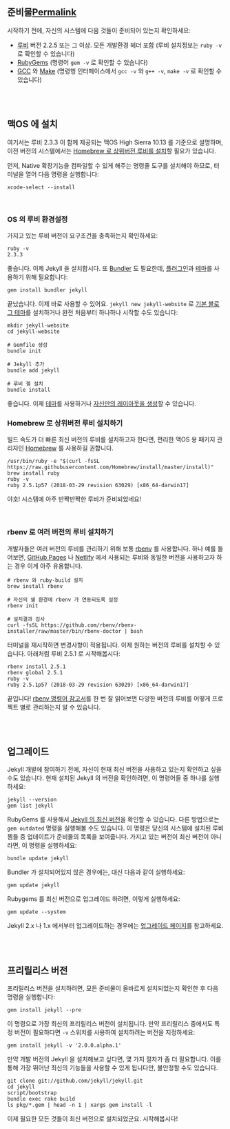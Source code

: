 ## 준비물[Permalink](https://jekyllrb-ko.github.io/docs/installation/#requirements)

시작하기 전에, 자신의 시스템에 다음 것들이 준비되어 있는지 확인하세요:

- [루비](https://www.ruby-lang.org/en/downloads/) 버전 2.2.5 또는 그 이상. 모든 개발환경 헤더 포함 (루비 설치정보는 `ruby -v` 로 확인할 수 있습니다)
- [RubyGems](https://rubygems.org/pages/download) (명령어 `gem -v` 로 확인할 수 있습니다)
- [GCC](https://gcc.gnu.org/install/) 와 [Make](https://www.gnu.org/software/make/) (명령행 인터페이스에서 `gcc -v` 와 `g++ -v`, `make -v` 로 확인할 수 있습니다)

<br>

<br>

## 맥OS 에 설치

여기서는 루비 2.3.3 이 함께 제공되는 맥OS High Sierra 10.13 를 기준으로 설명하며, 이전 버전의 시스템에서는 [Homebrew 로 상위버전 루비를 설치](https://jekyllrb-ko.github.io/docs/installation/#homebrew)할 필요가 있습니다.

먼저, Native 확장기능을 컴파일할 수 있게 해주는 명령줄 도구를 설치해야 하므로, 터미널을 열어 다음 명령을 실행합니다:

```
xcode-select --install
```

<br>

### OS 의 루비 환경설정

가지고 있는 루비 버전이 요구조건을 충족하는지 확인하세요:

```
ruby -v
2.3.3
```

좋습니다. 이제 Jekyll 을 설치합시다. 또 [Bundler](https://bundler.io/) 도 필요한데, [플러그인](https://jekyllrb-ko.github.io/docs/plugins)과 [테마](https://jekyllrb-ko.github.io/docs/themes)를 사용하기 위해 필요합니다:

```
gem install bundler jekyll
```

끝났습니다. 이제 바로 사용할 수 있어요. `jekyll new jekyll-website` 로 [기본 블로그 테마](https://github.com/jekyll/minima)를 설치하거나 완전 처음부터 하나하나 시작할 수도 있습니다:

```
mkdir jekyll-website
cd jekyll-website

# Gemfile 생성
bundle init

# Jekyll 추가
bundle add jekyll

# 루비 젬 설치
bundle install
```

좋습니다. 이제 [테마](https://jekyllrb-ko.github.io/docs/themes/)를 사용하거나 [자신만의 레이아웃을 생성](https://jekyllrb-ko.github.io/docs/templates/)할 수 있습니다.

### Homebrew 로 상위버전 루비 설치하기

빌드 속도가 더 빠른 최신 버전의 루비를 설치하고자 한다면, 편리한 맥OS 용 패키지 관리자인 [Homebrew](https://brew.sh/) 를 사용하길 권합니다.

```
/usr/bin/ruby -e "$(curl -fsSL https://raw.githubusercontent.com/Homebrew/install/master/install)"
brew install ruby
ruby -v
ruby 2.5.1p57 (2018-03-29 revision 63029) [x86_64-darwin17]
```

야호! 시스템에 아주 반짝반짝한 루비가 준비되었네요!

<br>

### rbenv 로 여러 버전의 루비 설치하기

개발자들은 여러 버전의 루비를 관리하기 위해 보통 [rbenv](https://github.com/rbenv/rbenv) 를 사용합니다. 하나 예를 들어보면, [GitHub Pages](https://pages.github.com/versions/) 나 [Netlify](https://www.netlify.com/docs/#ruby) 에서 사용되는 루비와 동일한 버전을 사용하고자 하는 경우 이게 아주 유용합니다.

```
# rbenv 와 ruby-build 설치
brew install rbenv

# 자신의 쉘 환경에 rbenv 가 연동되도록 설정
rbenv init

# 설치결과 검사
curl -fsSL https://github.com/rbenv/rbenv-installer/raw/master/bin/rbenv-doctor | bash
```

터미널을 재시작하면 변경사항이 적용됩니다. 이제 원하는 버전의 루비를 설치할 수 있습니다. 아래처럼 루비 2.5.1 로 시작해봅시다:

```
rbenv install 2.5.1
rbenv global 2.5.1
ruby -v
ruby 2.5.1p57 (2018-03-29 revision 63029) [x86_64-darwin17]
```

끝입니다! [rbenv 명령어 참고서](https://github.com/rbenv/rbenv#command-reference)를 한 번 잘 읽어보면 다양한 버전의 루비를 어떻게 프로젝트 별로 관리하는지 알 수 있습니다.

<br>

<br>

## 업그레이드

Jekyll 개발에 참여하기 전에, 자신이 현재 최신 버전을 사용하고 있는지 확인하고 싶을 수도 있습니다. 현재 설치된 Jekyll 의 버전을 확인하려면, 이 명령어들 중 하나를 실행하세요:

```
jekyll --version
gem list jekyll
```

RubyGems 를 사용해서 [Jekyll 의 최신 버전](https://rubygems.org/gems/jekyll)을 확인할 수 있습니다. 다른 방법으로는 `gem outdated` 명령을 실행해볼 수도 있습니다. 이 명령은 당신의 시스템에 설치된 루비 젬들 중 업데이트가 준비물의 목록을 보여줍니다. 가지고 있는 버전이 최신 버전이 아니라면, 이 명령을 실행하세요:

```
bundle update jekyll
```

Bundler 가 설치되어있지 않은 경우에는, 대신 다음과 같이 실행하세요:

```
gem update jekyll
```

Rubygems 를 최신 버전으로 업그레이드 하려면, 이렇게 실행하세요:

```
gem update --system
```

Jekyll 2.x 나 1.x 에서부터 업그레이드하는 경우에는 [업그레이드 페이지](https://jekyllrb-ko.github.io/docs/upgrading/)를 참고하세요.

<br>

<br>

## 프리릴리스 버전

프리릴리스 버전을 설치하려면, 모든 준비물이 올바르게 설치되었는지 확인한 후 다음 명령을 실행합니다:

```
gem install jekyll --pre
```

이 명령으로 가장 최신의 프리릴리스 버전이 설치됩니다. 만약 프리릴리스 중에서도 특정 버전이 필요하다면 `-v` 스위치를 사용하여 설치하려는 버전을 지정하세요:

```
gem install jekyll -v '2.0.0.alpha.1'
```

만약 개발 버전의 Jekyll 을 설치해보고 싶다면, 몇 가지 절차가 좀 더 필요합니다. 이를 통해 가장 뛰어난 최신의 기능들을 사용할 수 있게 됩니다만, 불안정할 수도 있습니다.

```
git clone git://github.com/jekyll/jekyll.git
cd jekyll
script/bootstrap
bundle exec rake build
ls pkg/*.gem | head -n 1 | xargs gem install -l
```

이제 필요한 모든 것들이 최신 버전으로 설치되었군요. 시작해봅시다!
